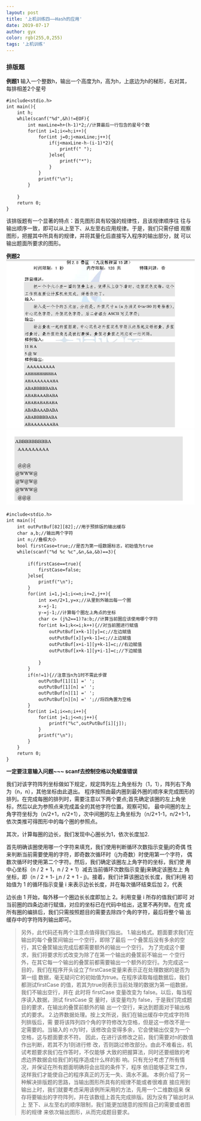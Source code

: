 ```yaml
---
layout: post
title: '上机训练四——Hash的应用'
date: 2019-07-17
author: gyx
color: rgb(255,0,255)
tags: '上机训练'
---
```


### 排版题

**例题1**
输入一个整数h，输出一个高度为h，高为h，上底边为h的梯形，右对其，每排相差2个星号

```
#include<stdio.h>
int main(){
	int h;
	while(scanf("%d",&h)!=EOF){
		int maxLine=h+(h-1)*2;//计算最后一行包含的星号个数
		for(int i=1;i<=h;i++){
			for(int j=0;j<maxLine;j++){
				if(j<maxLine-h-(i-1)*2){
					printf(" ");
				}else{
					printf("*");
				}
			}
			printf("\n");
		} 
		
	}
	return 0;
} 
```

该排版题有一个显著的特点：首先图形具有较强的规律性，且该规律顺序往 往与输出顺序一致，即可以从上至下、从左至右应用规律。于是，我们只需仔细 观察图形，把握其中所具有的规律，并将其量化后直接写入程序的输出部分，就 可以输出题面所要求的图形。 

**例题2**
![Image text](../assets/algorithm_p1.PNG)
![Image text](../assets/algorithm_p2.PNG)

```
#include<stdio.h>
int main(){
	int outPutBuf[82][82];//用于预排版的输出缓存
	char a,b;//输出两个字符
	int n;//叠框大小
	bool firstCase=true;//是否为第一组数据标志，初始值为true
	while(scanf("%d %c %c",&n,&a,&b)==3){
		
		if(firstCase==true){
			firstCase=false;
		}else{
			printf("\n");
		}
		for(int i=1,j=1;i<=n;i+=2,j++){
			int x=n/2+1,y=x;//从里到外输出每一个圈
			x-=j-1;
			y-=j-1;//计算每个圈左上角点的坐标
			char c= (j%2==1)?a:b;//计算当前圈应该使用哪个字符
			for(int k=1;k<=i;k++){//对当前圈进行赋值 
				outPutBuf[x+k-1][y]=c;//左边赋值
				outPutBuf[x][y+k-1]=c;//上边赋值
				outPutBuf[x+i-1][y+k-1]=c;//右边赋值
				outPutBuf[x+k-1][y+i-1]=c;//下边赋值
				 
			} 
		}
		if(n!=1){//注意当n为1时不需此步骤 
			outPutBuf[1][1] =' ';
			outPutBuf[1][n] =' ';
			outPutBuf[n][1] =' ';
			outPutBuf[n][n] =' ';//将四角置为空格 
		}
		for(int i=1;i<=n;i++){
			for(int j=1;j<=n;j++){
				printf("%c",outPutBuf[i][j]);
			}
			printf("\n");
		} 
	} 
	return 0;
}
```

**一定要注意输入问题~~~ scanf去控制空格以免赋值错误**

我们对该字符阵列坐标做如下规定，规定阵列左上角坐标为（1，1），阵列右下角为（n，n），其他坐标由此退出。
程序按照由最内圈到最外圈的顺序来完成图形的排列。在完成每圈的排列时，需要注意以下两个要点;首先确定该圈的左上角坐标，然后以此为参照点来完成盖全的其他字符位置。观察可知，
最中间圈的左上角字符坐标为（n/2+1，n/2+1），次中间圈的左上角坐标为（n/2+1-1，n/2+1-1，依次类推可得图形中的每个圈的参照点。

其次，计算每圈的边长，我们发现中心圈长为1，依次长度加2.

首先明确该圈使用哪一个字符来填充，我们使用判断循环次数指示变量j的奇偶 性来判断当前需要使用的字符，即奇数次循环时（j为奇数）时使用第一个字符， 偶数次循环时使用第二个字符。然后，我们确定该圈左上角字符的坐标，我们使 用中心坐标（n / 2 + 1，n / 2 + 1）减去当前循环次数指示变量j来确定该圈左上 角坐标，即（n / 2 + 1- j,n / 2 + 1 - j)。接着，我们计算该圈边长长度，我们利用 初始值为 1 的循环指示变量 i 来表示边长长度，并在每次循环结束后加 2，代表
 

 
边长由 1 开始，每外移一个圈边长长度即加上 2。利用变量 i 所存的值我们即可 对当前圈的四条边进行赋值，对应的坐标已在代码中给出，这里不再列举。在完 成所有圈的编排后，我们只需按照题目的需要去除四个角的字符，最后将整个输 出缓存中的字符阵列输出即可。


>另外，此代码还有两个注意点值得我们指出。 1.输出格式。题面要求我们在输出的每个叠筐间输出一个空行，即除了最后 一个叠筐后没有多余的空行，其它叠筐输出完成后都需要额外的输出一个空行。 为了完成这个要求，我们将要求形式改变为除了在第一个输出的叠筐前不输出一 个空行外，在其它每一个输出的叠筐前都需要输出一个额外的空行。为完成这一 目的，我们在程序开头设立了firstCase变量来表示正在处理数据的是否为第一组 数据，毫无疑问它的初始值为true。在程序读取每组数据后，我们都测试firstCase 的值，若其为true则表示当前处理的数据为第一组数据，我们不输出空行，并在 此时将 firstCase 变量改变为 false。以后，每当程序读入数据，测试 firstCase 变 量时，该变量均为 false，于是我们完成题目的要求，在输出的叠筐前额外的输 出一个空行，来达到题面对于输出格式的要求。 2.边界数据处理。按上文所说，我们在输出缓存中完成字符阵列排版后，需 要将该阵列四个角的字符修改为空格，但是这一修改不是一定需要的。当输入的 n为1时，该修改会变得多余，它会使输出仅变为一个空格，这与题面要求不符。 因此，在进行该修改之前，我们需要对n的数值作出判断，若其不为1则进行修 改，否则跳过修改部分。由此不难看出，机试考题要求我们在作答时，不仅能够 大致的把握算法，同时还要细致的考虑边界数据会给我们的程序造成什么样的影 响。只有充分考虑了所有情况，并保证在所有题面明确将会出现的条件下，程序 依旧能够正常工作，这样我们才能使自己的程序真正的万无一失、滴水不漏。 本例介绍了另一种解决排版题的思路，当输出图形所具有的规律不能或者很难直 接应用到输出上时，我们就要考虑采用该例所采用的方法，先用一个二维数组来 保存将要输出的字符阵列，并在该数组上首先完成排版。因为没有了输出时从上 至下、从左至右的顺序限制，我们能更加随意的按照自己的需要或者图形的规律 来依次输出图形，从而完成题目要求。 